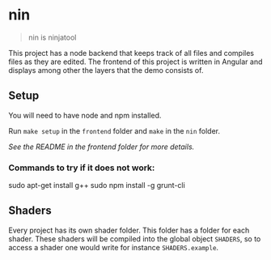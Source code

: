 # nin

> nin is ninjatool

This project has a node backend that keeps track of all files and compiles files as they are edited.
The frontend of this project is written in Angular and displays among other the layers that the demo consists of.

## Setup

You will need to have node and npm installed.

Run `make setup` in the `frontend` folder and `make` in the `nin` folder.

*See the README in the frontend folder for more details.*


### Commands to try if it does not work:

sudo apt-get install g++
sudo npm install -g grunt-cli

## Shaders

Every project has its own shader folder.
This folder has a folder for each shader.
These shaders will be compiled into the global object `SHADERS`, so to access a shader one would write for instance `SHADERS.example`.
